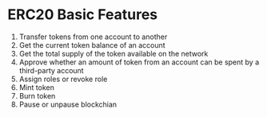 # ERC20 Basic Features

1. Transfer tokens from one account to another
2. Get the current token balance of an account
3. Get the total supply of the token available on the network
4. Approve whether an amount of token from an account can be spent by a third-party account
5. Assign roles or revoke role
6. Mint token
7. Burn token
8. Pause or unpause blockchian